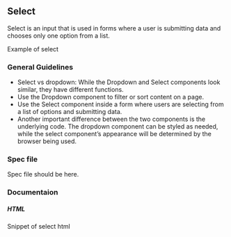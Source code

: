 
## Select

Select is an input that is used in forms where a user is submitting data and chooses only one option from a list.

Example of select



### General Guidelines

- Select vs dropdown: While the Dropdown and Select components look similar, they have different functions.
- Use the Dropdown component to filter or sort content on a page.
- Use the Select component inside a form where users are selecting from a list of options and submitting data.
- Another important difference between the two components is the underlying code. The dropdown component can be styled as needed, while the select component’s appearance will be determined by the browser being used.



### Spec file

Spec file should be here.



### Documentaion

##### HTML

Snippet of select html
